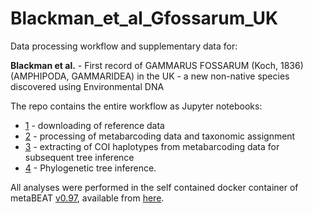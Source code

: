 # Blackman_et_al_Gfossarum_UK

Data processing workflow and supplementary data for: 

__Blackman et al.__ - First record of GAMMARUS FOSSARUM (Koch, 1836) (AMPHIPODA, GAMMARIDEA) in the UK - a new non-native species discovered using Environmental DNA

The repo contains the entire workflow as Jupyter notebooks:
 - [1](https://github.com/HullUni-bioinformatics/Blackman_et_al_Gfossarum_UK/blob/master/1-download_reference/prepare_reference.ipynb) - downloading of reference data
 - [2](https://github.com/HullUni-bioinformatics/Blackman_et_al_Gfossarum_UK/blob/master/2-metaBEAT/clip-trim-30_merge_forw-only_c0.97m3_blast_min0.85_GLOBAL-latest/run_metaBEAT.ipynb) - processing of metabarcoding data and taxonomic assignment
 - [3](https://github.com/HullUni-bioinformatics/Blackman_et_al_Gfossarum_UK/tree/master/3-extract_haplotypes) - extracting of COI haplotypes from metabarcoding data for subsequent tree inference
 - [4](https://github.com/HullUni-bioinformatics/Blackman_et_al_Gfossarum_UK/tree/master/4-infer_phylogeny/Gammarus_phylogeny.ipynb) - Phylogenetic tree inference.

All analyses were performed in the self contained docker container of metaBEAT [v0.97](https://github.com/HullUni-bioinformatics/metaBEAT/releases/tag/v0.97), available from [here](https://hub.docker.com/r/chrishah/metabeat/).
